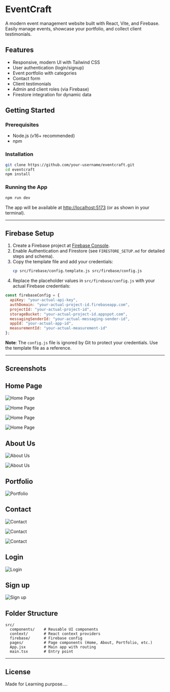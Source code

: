 # EventCraft

A modern event management website built with React, Vite, and Firebase.  
Easily manage events, showcase your portfolio, and collect client testimonials.

## Features

- Responsive, modern UI with Tailwind CSS
- User authentication (login/signup)
- Event portfolio with categories
- Contact form
- Client testimonials
- Admin and client roles (via Firebase)
- Firestore integration for dynamic data

## Getting Started

### Prerequisites

- Node.js (v16+ recommended)
- npm

### Installation

```bash
git clone https://github.com/your-username/eventcraft.git
cd eventcraft
npm install
```

### Running the App

```bash
npm run dev
```

The app will be available at [http://localhost:5173](http://localhost:5173) (or as shown in your terminal).

---

## Firebase Setup

1. Create a Firebase project at [Firebase Console](https://console.firebase.google.com/).
2. Enable Authentication and Firestore (see `FIRESTORE_SETUP.md` for detailed steps and schema).
3. Copy the template file and add your credentials:
   ```bash
   cp src/firebase/config.template.js src/firebase/config.js
   ```
4. Replace the placeholder values in `src/firebase/config.js` with your actual Firebase credentials:

```js
const firebaseConfig = {
  apiKey: "your-actual-api-key",
  authDomain: "your-actual-project-id.firebaseapp.com",
  projectId: "your-actual-project-id",
  storageBucket: "your-actual-project-id.appspot.com",
  messagingSenderId: "your-actual-messaging-sender-id",
  appId: "your-actual-app-id",
  measurementId: "your-actual-measurement-id"
};
```

**Note**: The `config.js` file is ignored by Git to protect your credentials. Use the template file as a reference.

---

## Screenshots

## Home Page

![Home Page](screenshots/home1.png)

![Home Page](screenshots/home2.png)

![Home Page](screenshots/home3.png)

![Home Page](screenshots/home4.png)

## About Us

![About Us](screenshots/Aboutus1.png)

![About Us](screenshots/Aboutus2.png)

## Portfolio

![Portfolio](screenshots/portfolio1.png)

## Contact

![Contact](screenshots/Contact1.png)

![Contact](screenshots/Contact2.png)

![Contact](screenshots/Contact3.png)


## Login

![Login](screenshots/login.png)

## Sign up

![Sign up](screenshots/signup.png)




## Folder Structure

```
src/
  components/    # Reusable UI components
  context/       # React context providers
  firebase/      # Firebase config
  pages/         # Page components (Home, About, Portfolio, etc.)
  App.jsx        # Main app with routing
  main.tsx       # Entry point
```

---

## License

Made for Learning purpose....
